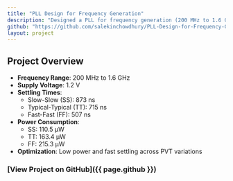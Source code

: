 ```yaml
---
title: "PLL Design for Frequency Generation"
description: "Designed a PLL for frequency generation (200 MHz to 1.6 GHz) with optimized settling times and low power consumption."
github: "https://github.com/salekinchowdhury/PLL-Design-for-Frequency-Generation"
layout: project
---
```


## Project Overview

- **Frequency Range**: 200 MHz to 1.6 GHz
- **Supply Voltage**: 1.2 V
- **Settling Times**:
  - Slow-Slow (SS): 873 ns
  - Typical-Typical (TT): 715 ns
  - Fast-Fast (FF): 507 ns
- **Power Consumption**:
  - SS: 110.5 µW
  - TT: 163.4 µW
  - FF: 215.3 µW
- **Optimization**: Low power and fast settling across PVT variations

### [View Project on GitHub]({{ page.github }})
